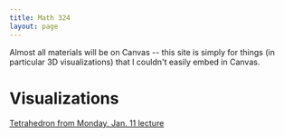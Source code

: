 ```yaml
---
title: Math 324
layout: page
---
```


Almost all materials will be on Canvas -- this site is simply for things (in
particular 3D visualizations) that I couldn't easily embed in Canvas.

# Visualizations

[Tetrahedron from Monday, Jan. 11 lecture](./tetrahedron.html) 